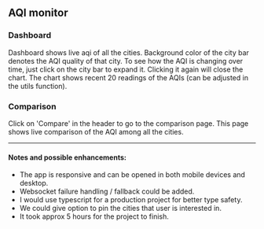 ## AQI monitor

### Dashboard
Dashboard shows live aqi of all the cities.
Background color of the city bar denotes the AQI quality of that city.
To see how the AQI is changing over time, just click on the city bar to expand it.
Clicking it again will close the chart. The chart shows recent 20 readings of the AQIs (can be adjusted in the utils function). 

### Comparison
Click on 'Compare' in the header to go to the comparison page. This page shows live comparison of the AQI among all the cities.


----

#### Notes and possible enhancements:
- The app is responsive and can be opened in both mobile devices and desktop.
- Websocket failure handling / fallback could be added.
- I would use typescript for a production project for better type safety.
- We could give option to pin the cities that user is interested in.
- It took approx 5 hours for the project to finish.
